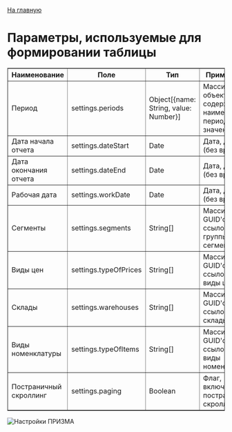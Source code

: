 [На главную](/README.md)
# Параметры, используемые для формировании таблицы

<table style="overflow-x: scroll;" border="1">
    <thead>
        <tr>
            <th>Наименование</th>
            <th>Поле</th>
            <th>Тип</th>
            <th>Примечание</th>
        </tr>
    </thead>
    <tbody>
        <tr>
            <td>Период</td>
            <td>settings.periods</td>
            <td>Object[{name: String, value: Number}]</td>
            <td>Массив объектов, содержащих наименование периода и его значение</td>
        </tr>
        <tr>
            <td>Дата начала отчета</td>
            <td>settings.dateStart</td>
            <td>Date</td>
            <td>Дата, дата (без времени)</td>
        </tr>
        <tr>
            <td>Дата окончания отчета</td>
            <td>settings.dateEnd</td>
            <td>Date</td>
            <td>Дата, дата (без времени)</td>
        </tr>
        <tr>
            <td>Рабочая дата</td>
            <td>settings.workDate</td>
            <td>Date</td>
            <td>Дата, дата (без времени)</td>
        </tr>
        <tr>
            <td>Сегменты</td>
            <td>settings.segments</td>
            <td>String[]</td>
            <td>Массив GUID'ов, ссылок на группы сегментов</td>
        </tr>
        <tr>
            <td>Виды цен</td>
            <td>settings.typeOfPrices</td>
            <td>String[]</td>
            <td>Массив GUID'ов, ссылок на виды цен</td>
        </tr>
        <tr>
            <td>Склады</td>
            <td>settings.warehouses</td>
            <td>String[]</td>
            <td>Массив GUID'ов, ссылок на склады</td>
        </tr>
        <tr>
            <td>Виды номенклатуры</td>
            <td>settings.typeOfItems</td>
            <td>String[]</td>
            <td>Массив GUID'ов, ссылок на виды номенклатуры</td>
        </tr>
        <tr>
            <td>Постраничный скроллинг</td>
            <td>settings.paging</td>
            <td>Boolean</td>
            <td>Флаг, включен ли постраничный скроллинг</td>
        </tr>
    </tbody>
</table>
<image src="/res/settings_screen.png" alt="Настройки ПРИЗМА">